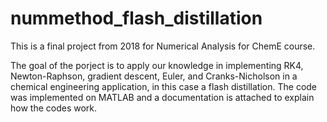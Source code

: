 # nummethod_flash_distillation
This is a final project from 2018 for Numerical Analysis for ChemE course. 

The goal of the porject is to apply our knowledge in implementing RK4, Newton-Raphson, gradient descent, Euler, and Cranks-Nicholson 
in a chemical engineering application, in this case a flash distillation. The code was implemented on MATLAB and a documentation is attached
to explain how the codes work.
